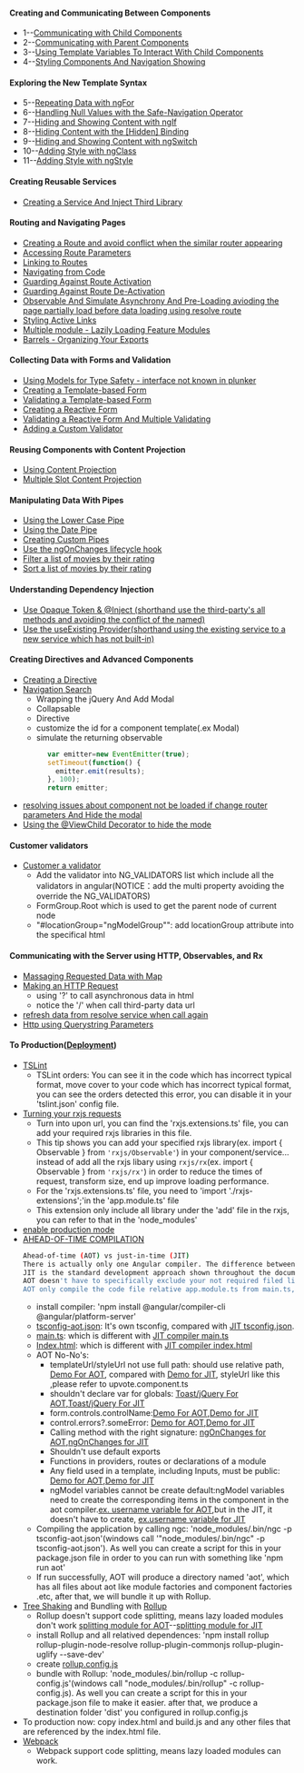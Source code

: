 #### Creating and Communicating Between Components
* 1--[Communicating with Child Components](https://plnkr.co/edit/NPY5og89qxa1jhWuOHtw)
* 2--[Communicating with Parent Components](https://plnkr.co/edit/Rm0nL9uMgGPUO3j7EH0F)
* 3--[Using Template Variables To Interact With Child Components](https://plnkr.co/edit/iOJ6d1tsUra0qbNYX54P)
* 4--[Styling Components And Navigation Showing](https://plnkr.co/edit/zIOcnEtO4Hx4u59AqoGx?p=info)
#### Exploring the New Template Syntax
* 5--[Repeating Data with ngFor](https://plnkr.co/edit/UoJWGBKmwsHuI4HvooIl)
* 6--[Handling Null Values with the Safe-Navigation Operator](https://plnkr.co/edit/K8JTinIjcw0u7FiuZpMM)
* 7--[Hiding and Showing Content with ngIf](https://plnkr.co/edit/LXnlULhj6nBPO7yifo7A)
* 8--[Hiding Content with the [Hidden] Binding](https://plnkr.co/edit/4Ui7kEHOp3fPLkcYaG6B)
* 9--[Hiding and Showing Content with ngSwitch](https://plnkr.co/edit/Vilb8799fzOC7pVsA5pR)
* 10--[Adding Style with ngClass](https://plnkr.co/edit/8jCI9tJjcnE013mmsHi4)
* 11--[Adding Style with ngStyle](https://plnkr.co/edit/6DWm5DAlIKXLjxY2HwhN?p=info)
#### Creating Reusable Services
* [Creating a Service And Inject Third Library](https://plnkr.co/edit/3cGfzHAKmt6DYZtJl8DK)
#### Routing and Navigating Pages
* [Creating a Route and avoid conflict when the similar router appearing](http://plnkr.co/edit/uxm1kj8A8DIXQQg4VPQf)
* [Accessing Route Parameters](http://plnkr.co/edit/7MJZc2FuP4wlzo88098n)
* [Linking to Routes](http://plnkr.co/edit/kGFJkbKPElB2tjBddyJh)
* [Navigating from Code](http://plnkr.co/edit/o40fPMINvax9bORdvy6H)
* [Guarding Against Route Activation](http://plnkr.co/edit/Ckuj11eAQUQQiG88Vz02)
* [Guarding Against Route De-Activation](http://plnkr.co/edit/Jl1BTwuClfbAydwgJqbp)
* [Observable And Simulate Asynchrony And Pre-Loading avioding the page partially load before data loading using resolve route](http://plnkr.co/edit/42W34uedJsxSnO4GfuCR)
* [Styling Active Links](http://plnkr.co/edit/yF5qkZWdPp6WzlArxtfX)
* [Multiple module - Lazily Loading Feature Modules](https://plnkr.co/edit/MkLLiAJWkHYjjJ58SYA8)
* [Barrels - Organizing Your Exports](https://plnkr.co/edit/C0aY1Hlqb5JwqCIhFAho)
#### Collecting Data with Forms and Validation
* [Using Models for Type Safety - interface not known in plunker](http://plnkr.co/edit/vDWIzoZrYW6JrU1q1IAa)
* [Creating a Template-based Form](http://plnkr.co/edit/oIVnAkszqOGwDyYTm7WF)
* [Validating a Template-based Form](http://plnkr.co/edit/1VqzHIqrHY4QY1QL3Uko)
* [Creating a Reactive Form ](http://plnkr.co/edit/LFob432TyAjwdEoc4Qo7)
* [Validating a Reactive Form And Multiple Validating](http://plnkr.co/edit/SUUG6w0QUJqU3cGtFrd0)
* [Adding a Custom Validator](http://plnkr.co/edit/FeYhmKgjR7nFoR0Op5xa)
#### Reusing Components with Content Projection
* [Using Content Projection](http://plnkr.co/edit/Zwe0OOwAQdXvHFn6k2jO)
* [Multiple Slot Content Projection](http://plnkr.co/edit/ski3P20beoPdlO2ZwQ0C)
#### Manipulating Data With Pipes
* [Using the Lower Case Pipe](http://plnkr.co/edit/pkKZAyBSD4VZoabcCo8G)
* [Using the Date Pipe](http://plnkr.co/edit/5tJ636Obmt77bro2b7WW)
* [Creating Custom Pipes](http://plnkr.co/edit/S7guOz5qx5xbzJHd3iHb)
* [Use the ngOnChanges lifecycle hook](http://plnkr.co/edit/EDPFB6N8k0XQRFMM448w)
* [Filter a list of movies by their rating](http://plnkr.co/edit/QVA3vMEgSQJ8XoUR7ElK)
* [Sort a list of movies by their rating](http://plnkr.co/edit/W8MhzGXjrphkra0DCOCg)
#### Understanding Dependency Injection
* [Use Opaque Token & @Inject (shorthand use the third-party's all methods and avoiding the conflict of the named)](http://plnkr.co/edit/pMDVwbUkjVR7qUUcvlp8)
* [Use the useExisting Provider(shorthand using the existing service to a new service which has not built-in)](http://plnkr.co/edit/PTojTPcFreI5IX27Edyv)
#### Creating Directives and Advanced Components
* [Creating a Directive](http://plnkr.co/edit/tEDReQReECfkysJCD0fC)
* [Navigation Search](http://plnkr.co/edit/F54Q88J571Abck92fE35)
   * Wrapping the jQuery And  Add Modal 
   * Collapsable 
   * Directive 
   * customize the id for a component template(.ex Modal)
   * simulate the returning observable
    ```js
          var emitter=new EventEmitter(true);
          setTimeout(function() {
            emitter.emit(results);
          }, 100);
          return emitter;
    ```
* [resolving issues about component not be loaded if change router parameters And Hide the modal](http://plnkr.co/edit/2mSJYTmnHecz0h5HUau5)
* [Using the @ViewChild Decorator to hide the mode](http://plnkr.co/edit/b1L5jEuMsNHOYf0LB6Al)
#### Customer validators
* [Customer a validator](http://plnkr.co/edit/A3hJUkP88mDZRDxF3ajQ)
  * Add the validator into NG_VALIDATORS list which include all the validators in angular(NOTICE：add the multi property avoiding the override the NG_VALIDATORS) 
  * FormGroup.Root which is used to get the parent node of current node
  * "#locationGroup="ngModelGroup"": add locationGroup attribute into the specifical html
#### Communicating with the Server using HTTP, Observables, and Rx
* [Massaging Requested Data with Map](http://plnkr.co/edit/ODS0GhIb2Rb5OdXaegLo)
* [Making an HTTP Request](http://plnkr.co/edit/hJ40JWN6nJpSvr8Ph0y9)
  * using '?' to call asynchronous data in html 
  * notice the '/' when call third-party data url
* [refresh data from resolve service when call again](http://plnkr.co/edit/krHtnnzSZunZEZpIPZH9)
* [Http using Querystring Parameters](http://plnkr.co/edit/UkKTiWo6MHKbAaSlAIoq)
#### To Production([Deployment](https://angular.io/docs/ts/latest/guide/deployment.html#!#sts=Optimize%20for%20production))
* [TSLint](https://palantir.github.io/tslint/)
  * TSLint orders: You can see it in the code which has incorrect typical format, move cover to your code which has incorrect typical format, you can see the orders detected this error, you can disable it in your 'tslint.json' config file.
* [Turning your rxjs requests](http://plnkr.co/edit/UkKTiWo6MHKbAaSlAIoq?p=info)
  * Turn into upon url, you can find the 'rxjs.extensions.ts' file, you can add your required rxjs libraries in this file.
  * This tip shows you can add your specified rxjs library(ex. import { Observable } from `'rxjs/Observable'`) in your component/service... instead of add all the rxjs libary using `rxjs/rx`(ex. import { Observable } from `'rxjs/rx'`) in order to reduce the times of request, transform size, end up improve loading performance.
  * For the 'rxjs.extensions.ts' file, you need to 'import './rxjs-extensions';'in the 'app.module.ts' file
  * This extension only include all library under the 'add' file in the rxjs, you can refer to that in the 'node_modules'
* [enable production mode](https://github.com/Wwawawa/angular2-fundamentals-Completing/blob/master/ng2-fundamentals/app/main.ts)
* [AHEAD-OF-TIME COMPILATION](https://angular.io/docs/ts/latest/cookbook/aot-compiler.html)
  ```sh
  Ahead-of-time (AOT) vs just-in-time (JIT)
  There is actually only one Angular compiler. The difference between AOT and JIT is a matter of timing and tooling. With AOT, the compiler runs once at build time using one set of libraries; with JIT it runs every time for every user at runtime using a different set of libraries.
  JIT is the standard development approach shown throughout the documentation.
  AOT doesn't have to specifically exclude your not required filed like test files .etc, AOT will walk through the code and figure out which file need to be included in our production build.
  AOT only compile the code file relative app.module.ts from main.ts, cannot deal with the config files, source control files.
  ```
  * install compiler: 'npm install @angular/compiler-cli @angular/platform-server'
  * [tsconfig-aot.json](https://github.com/Wwawawa/angular2-fundamental-exercise/blob/master/chapter17%20Production%20AOT/tsconfig-aot.json): It's own tsconfig, compared with [JIT tsconfig.json](https://github.com/Wwawawa/angular2-fundamentals-JIT/blob/master/ng2-fundamentals/tsconfig.json).
  * [main.ts](https://github.com/Wwawawa/angular2-fundamental-exercise/blob/master/chapter17%20Production%20AOT/app/main-aot.ts): which is different with [JIT compiler main.ts](https://github.com/Wwawawa/angular2-fundamentals-JIT/blob/master/ng2-fundamentals/app/main.ts)
  * [Index.html](https://github.com/Wwawawa/angular2-fundamental-exercise/blob/master/chapter17%20Production%20AOT/index.html): which is different with [JIT compiler index.html](https://github.com/Wwawawa/angular2-fundamentals-JIT/blob/master/ng2-fundamentals/index.html)
  * AOT No-No's:
    * templateUrl/styleUrl not use full path: should use relative path, [Demo For AOT](https://github.com/Wwawawa/angular2-fundamental-exercise/blob/master/chapter17%20Production%20AOT/app/events/create-event.component.ts), compared with [Demo for JIT](https://github.com/Wwawawa/angular2-fundamentals-JIT/blob/master/ng2-fundamentals/app/events/create-event.component.ts), styleUrl like this ,please refer to upvote.component.ts
    * shouldn't declare var for globals: [Toast/jQuery For AOT](https://github.com/Wwawawa/angular2-fundamental-exercise/blob/master/chapter17%20Production%20AOT/app/app.module.ts),[Toast/jQuery For JIT](https://github.com/Wwawawa/angular2-fundamentals-JIT/blob/master/ng2-fundamentals/app/app.module.ts)
    * form.controls.controlName:[Demo For AOT](https://github.com/Wwawawa/angular2-fundamental-exercise/blob/master/chapter17%20Production%20AOT/app/events/create-event.component.html),[Demo for JIT](https://github.com/Wwawawa/angular2-fundamentals-JIT/blob/master/ng2-fundamentals/app/events/create-event.component.html)
    * control.errors?.someError: [Demo for AOT](https://github.com/Wwawawa/angular2-fundamental-exercise/blob/master/chapter17%20Production%20AOT/app/user/profile.component.html),[Demo for JIT](https://github.com/Wwawawa/angular2-fundamentals-JIT/blob/master/ng2-fundamentals/app/user/profile.component.html)
    * Calling method with the right signature: [ngOnChanges for AOT](),[ngOnChanges for JIT](https://github.com/Wwawawa/angular2-fundamentals-JIT/blob/master/ng2-fundamentals/app/events/event-detail/session-list.component.ts)
    * Shouldn't use default exports
    * Functions in providers, routes or declarations of a module
    * Any field used in a template, including Inputs, must be public: [Demo for AOT](https://github.com/Wwawawa/angular2-fundamental-exercise/blob/master/chapter17%20Production%20AOT/app/nav/nav.component.ts),[Demo for JIT](https://github.com/Wwawawa/angular2-fundamentals-JIT/blob/master/ng2-fundamentals/app/nav/navbar.component.ts)    
    * ngModel variables cannot be create default:ngModel variables need to create the corresponding items in the component in the aot compiler.[ex. username variable for AOT](https://github.com/Wwawawa/angular2-fundamental-exercise/blob/master/chapter17%20Production%20AOT/app/user/login.component.ts),but in the JIT, it doesn't have to create, [ex.username variable for JIT](https://github.com/Wwawawa/angular2-fundamentals-JIT/blob/master/ng2-fundamentals/app/user/login.component.ts)
  * Compiling the application by calling ngc: 'node_modules/.bin/ngc -p tsconfig-aot.json'(windows call '"node_modules/.bin/ngc" -p tsconfig-aot.json').  As well you can create a script for this in your package.json file in order to you can run with something like 'npm run aot'
  * If run successfully, AOT will produce a directory named 'aot', which has all files about aot like module factories and component factories .etc, after that, we will bundle it up with Rollup.
* [Tree Shaking](https://angular.io/docs/ts/latest/cookbook/aot-compiler.html#!#tree-shaking) and Bundling with [Rollup](https://angular.io/docs/ts/latest/cookbook/aot-compiler.html#!#rollup)
  * Rollup doesn't support code splitting, means lazy loaded modules don't work [splitting module for AOT](https://github.com/Wwawawa/angular2-fundamental-exercise/blob/master/chapter17%20Production%20AOT/app/routes.ts)--[splitting module for JIT](https://github.com/Wwawawa/angular2-fundamentals-JIT/blob/master/ng2-fundamentals/app/route.ts)
  * install Rollup and all relatived dependences: 'npm install rollup rollup-plugin-node-resolve rollup-plugin-commonjs rollup-plugin-uglify --save-dev'
  * create [rollup.config.js](https://github.com/Wwawawa/angular2-fundamental-exercise/blob/master/chapter17%20Production%20AOT/rollup.config.js)
  * bundle with Rollup: 'node_modules/.bin/rollup -c rollup-config.js'(windows call "node_modules/.bin/rollup"  -c rollup-config.js). As well you can create a script for this in your package.json file to make it easier. after that, we produce a destination folder 'dist' you configured in rollup.config.js
* To production now: copy index.html and build.js and any other files that are referenced by the index.html file.
* [Webpack](https://angular.io/docs/ts/latest/guide/webpack.html)
  * Webpack support code splitting, means lazy loaded modules can work.

